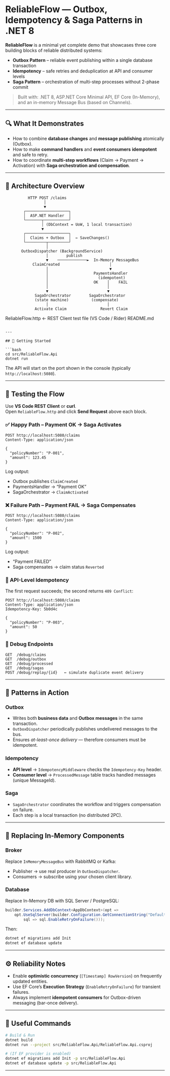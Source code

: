 # ReliableFlow — Outbox, Idempotency & Saga Patterns in .NET 8

**ReliableFlow** is a minimal yet complete demo that showcases three core building blocks of reliable distributed systems:

- **Outbox Pattern** – reliable event publishing within a single database transaction  
- **Idempotency** – safe retries and deduplication at API and consumer levels  
- **Saga Pattern** – orchestration of multi-step processes without 2-phase commit  

> Built with: .NET 8, ASP.NET Core Minimal API, EF Core (In-Memory), and an in-memory Message Bus (based on Channels).

---

## 🔍 What It Demonstrates

- How to combine **database changes** and **message publishing** atomically (Outbox).  
- How to make **command handlers** and **event consumers** **idempotent** and safe to retry.  
- How to coordinate **multi-step workflows** (Claim → Payment → Activation) with **Saga orchestration and compensation**.  

---

## 🧱 Architecture Overview

```
          HTTP POST /claims
                 │
                 ▼
        ┌───────────────────┐
        │  ASP.NET Handler  │
        └───────┬───────────┘
                │ (DbContext = UoW, 1 local transaction)
                ▼
        ┌───────────────────┐
        │  Claims + Outbox  │  ← SaveChanges()
        └─────────┬─────────┘
                  │
       OutboxDispatcher (BackgroundService)
                  │        publish
                  ▼    ─────────────►  In-Memory MessageBus
            ClaimCreated                      │
                  │                           ▼
                  │                    PaymentsHandler
                  │                      (idempotent)
                  │                    OK    │    FAIL
                  │                          │
                  ▼                          ▼
             SagaOrchestrator        SagaOrchestrator
             (state machine)          (compensate)
                  │                          │
             Activate Claim               Revert Claim
```


ReliableFlow.http   ← REST Client test file (VS Code / Rider)
README.md
```

---

## 🚀 Getting Started

```bash
cd src/ReliableFlow.Api
dotnet run
```

The API will start on the port shown in the console (typically `http://localhost:5080`).

---

## 🧪 Testing the Flow

Use **VS Code REST Client** or **curl**.  
Open `ReliableFlow.http` and click **Send Request** above each block.

### ✅ Happy Path – Payment OK → Saga Activates
```
POST http://localhost:5080/claims
Content-Type: application/json

{
  "policyNumber": "P-001",
  "amount": 123.45
}
```

Log output:
- Outbox publishes `ClaimCreated`
- PaymentsHandler → “Payment OK”
- SagaOrchestrator → `ClaimActivated`

### ❌ Failure Path – Payment FAIL → Saga Compensates
```
POST http://localhost:5080/claims
Content-Type: application/json

{
  "policyNumber": "P-002",
  "amount": 1500
}
```

Log output:
- “Payment FAILED”
- Saga compensates → claim status `Reverted`

### 🧩 API-Level Idempotency
The first request succeeds; the second returns `409 Conflict`:
```
POST http://localhost:5080/claims
Content-Type: application/json
Idempotency-Key: 5b0d4c

{
  "policyNumber": "P-003",
  "amount": 50
}
```

### 🧾 Debug Endpoints
```
GET  /debug/claims
GET  /debug/outbox
GET  /debug/processed
GET  /debug/sagas
POST /debug/replay/{id}   ← simulate duplicate event delivery
```

---

## 🧠 Patterns in Action

### Outbox
- Writes both **business data** and **Outbox messages** in the same transaction.  
- `OutboxDispatcher` periodically publishes undelivered messages to the bus.  
- Ensures *at-least-once delivery* — therefore consumers must be idempotent.

### Idempotency
- **API level** → `IdempotencyMiddleware` checks the `Idempotency-Key` header.  
- **Consumer level** → `ProcessedMessage` table tracks handled messages (unique MessageId).

### Saga
- `SagaOrchestrator` coordinates the workflow and triggers compensation on failure.  
- Each step is a local transaction (no distributed 2PC).

---

## 🔌 Replacing In-Memory Components

### Broker
Replace `InMemoryMessageBus` with RabbitMQ or Kafka:
- Publisher → use real producer in `OutboxDispatcher`.
- Consumers → subscribe using your chosen client library.

### Database
Replace In-Memory DB with SQL Server / PostgreSQL:
```csharp
builder.Services.AddDbContext<AppDbContext>(opt =>
    opt.UseSqlServer(builder.Configuration.GetConnectionString("Default"),
        sql => sql.EnableRetryOnFailure()));
```
Then:
```bash
dotnet ef migrations add Init
dotnet ef database update
```

---

## ⚙️ Reliability Notes

- Enable **optimistic concurrency** (`[Timestamp] RowVersion`) on frequently updated entities.  
- Use EF Core’s **Execution Strategy** (`EnableRetryOnFailure`) for transient failures.  
- Always implement **idempotent consumers** for Outbox-driven messaging (bar-once delivery).

---

## 🧰 Useful Commands

```bash
# Build & Run
dotnet build
dotnet run --project src/ReliableFlow.Api/ReliableFlow.Api.csproj

# (If EF provider is enabled)
dotnet ef migrations add Init -p src/ReliableFlow.Api
dotnet ef database update -p src/ReliableFlow.Api
```

---

